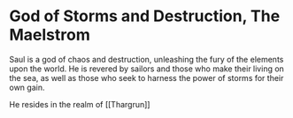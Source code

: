 # God of Storms and Destruction, The Maelstrom

Saul is a god of chaos and destruction, unleashing the fury of the elements upon the world. He is revered by sailors and those who make their living on the sea, as well as those who seek to harness the power of storms for their own gain.

He resides in the realm of [[Thargrun]]